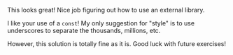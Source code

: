This looks great! Nice job figuring out how to use an external library.

I like your use of a `const`! My only suggestion for "style" is to use underscores to separate the thousands, millions, etc.

However, this solution is totally fine as it is. Good luck with future exercises!